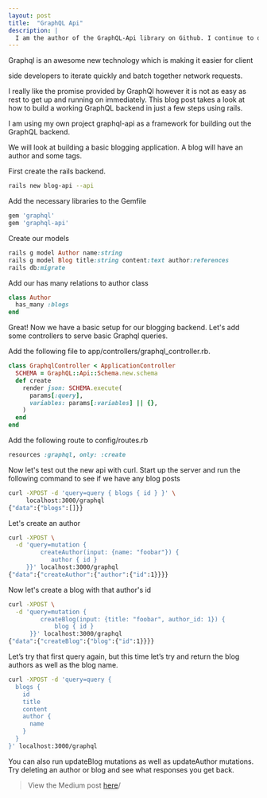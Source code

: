 ```yaml
---
layout: post
title:  "GraphQL Api"
description: |
  I am the author of the GraphQL-Api library on Github. I continue to develop this to make it easier to get started with GraphQL on rails.
---
```


Graphql is an awesome new technology which is making it easier for client

side developers to iterate quickly and batch together network requests.

I really like the promise provided by GraphQl however it is not as easy as rest to get up and running on immediately. This blog post takes a look at how to build a working GraphQL backend in just a few steps using rails.

I am using my own project graphql-api as a framework for building out the GraphQL backend.

We will look at building a basic blogging application. A blog will have an author and some tags.

First create the rails backend.

```bash
rails new blog-api --api
```

Add the necessary libraries to the Gemfile

```ruby
gem 'graphql'
gem 'graphql-api'
```

Create our models

```ruby
rails g model Author name:string
rails g model Blog title:string content:text author:references
rails db:migrate
```

Add our has many relations to author class

```ruby
class Author
  has_many :blogs
end
```

Great! Now we have a basic setup for our blogging backend. Let's add some controllers to serve basic Graphql queries.

Add the following file to app/controllers/graphql_controller.rb.

```ruby
class GraphqlController < ApplicationController
  SCHEMA = GraphQL::Api::Schema.new.schema
  def create
    render json: SCHEMA.execute(
      params[:query],
      variables: params[:variables] || {},
    )
  end
end
```

Add the following route to config/routes.rb

```ruby
resources :graphql, only: :create
```

Now let's test out the new api with curl. Start up the server and run the
following command to see if we have any blog posts

```bash
curl -XPOST -d 'query=query { blogs { id } }' \
     localhost:3000/graphql
{"data":{"blogs":[]}}
```

Let's create an author

```bash
curl -XPOST \
  -d 'query=mutation {
         createAuthor(input: {name: "foobar"}) {
            author { id }
     }}' localhost:3000/graphql
{"data":{"createAuthor":{"author":{"id":1}}}}
```

Now let's create a blog with that author's id

```bash
curl -XPOST \
  -d 'query=mutation {
         createBlog(input: {title: "foobar", author_id: 1}) {
             blog { id }
      }}' localhost:3000/graphql
{"data":{"createBlog":{"blog":{"id":1}}}}
```

Let’s try that first query again, but this time let’s try and return the blog authors as well as the blog name.

```bash
curl -XPOST -d 'query=query {
  blogs {
    id
    title
    content
    author {
      name
    }
  }
}' localhost:3000/graphql
```

You can also run updateBlog mutations as well as updateAuthor mutations. Try deleting an author or blog and see what responses you get back.

> View the Medium post [here](https://hackernoon.com/graphql-api-with-rails-faab252aaffa#.ufxhlt2l9)/
